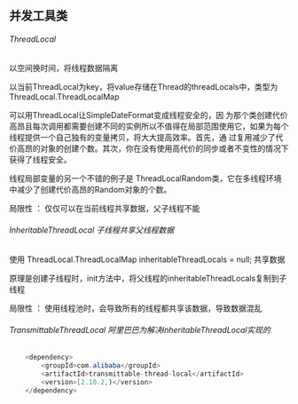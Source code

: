 并发工具类
-

###### ThreadLocal

以空间换时间，将线程数据隔离

以当前ThreadLocal为key，将value存储在Thread的threadLocals中，类型为ThreadLocal.ThreadLocalMap

可以用ThreadLocal让SimpleDateFormat变成线程安全的，因 为那个类创建代价高昂且每次调用都需要创建不同的实例所以不值得在局部范围使用它，如果为每个线程提供一个自己独有的变量拷贝，将大大提高效率。首先，通 过复用减少了代价高昂的对象的创建个数。其次，你在没有使用高代价的同步或者不变性的情况下获得了线程安全。

线程局部变量的另一个不错的例子是 ThreadLocalRandom类，它在多线程环境中减少了创建代价高昂的Random对象的个数。

局限性 ： 仅仅可以在当前线程共享数据，父子线程不能

###### InheritableThreadLocal 子线程共享父线程数据

使用 ThreadLocal.ThreadLocalMap inheritableThreadLocals = null; 共享数据

原理是创建子线程时，init方法中，将父线程的inheritableThreadLocals复制到子线程

局限性 ： 使用线程池时，会导致所有的线程都共享该数据，导致数据混乱

###### TransmittableThreadLocal 阿里巴巴为解决InheritableThreadLocal实现的

``` java
    <dependency>
        <groupId>com.alibaba</groupId>
        <artifactId>transmittable-thread-local</artifactId>
        <version>[2.10.2,)</version>
    </dependency>
```